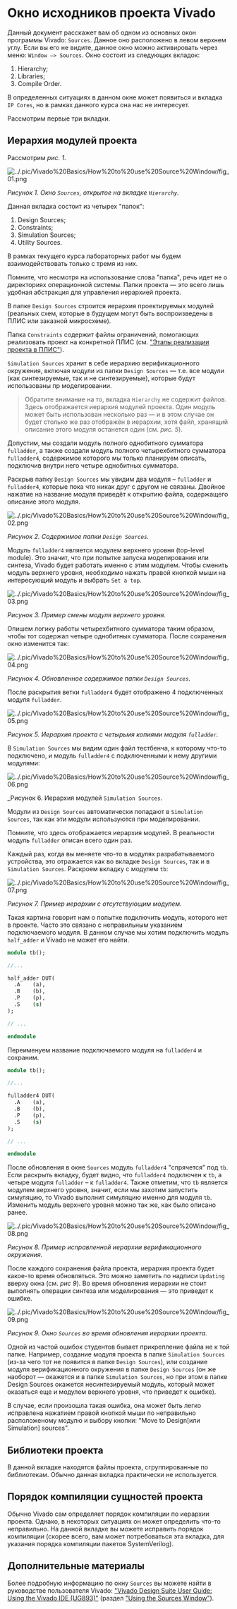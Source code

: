 # Окно исходников проекта Vivado

Данный документ расскажет вам об одном из основных окон программы Vivado: `Sources`. Данное оно расположено в левом верхнем углу. Если вы его не видите, данное окно можно активировать через меню: `Window –> Sources`. Окно состоит из следующих вкладок:

1. Hierarchy;
2. Libraries;
3. Compile Order.

В определенных ситуациях в данном окне может появиться и вкладка `IP Cores`, но в рамках данного курса она нас не интересует.

Рассмотрим первые три вкладки.

## Иерархия модулей проекта

Рассмотрим _рис. 1_.

![../.pic/Vivado%20Basics/How%20to%20use%20Source%20Window/fig_01.png](../.pic/Vivado%20Basics/How%20to%20use%20Source%20Window/fig_01.png)

_Рисунок 1. Окно `Sources`, открытое на вкладке `Hierarchy`._

Данная вкладка состоит из четырех "папок":

1. Design Sources;
2. Constraints;
3. Simulation Sources;
4. Utility Sources.

В рамках текущего курса лабораторных работ мы будем взаимодействовать только с тремя из них.

Помните, что несмотря на использование слова "папка", речь идет не о директориях операционной системы. Папки проекта — это всего лишь удобная абстракция для управления иерархией проекта.

В папке `Design Sources` строится иерархия проектируемых модулей (реальных схем, которые в будущем могут быть воспроизведены в ПЛИС или заказной микросхеме).

Папка `Constraints` содержит файлы ограничений, помогающих реализовать проект на конкретной ПЛИС (см. ["Этапы реализации проекта в ПЛИС"](../Introduction/Implementation%20steps.md#implementation)).

`Simulation Sources` хранит в себе иерархию верификационного окружения, включая модули из папки `Design Sources` — т.е. все модули (как синтезируемые, так и не синтезируемые), которые будут использованы пр моделировании.

> Обратите внимание на то, вкладка `Hierarchy` не содержит файлов. Здесь отображается иерархия модулей проекта. Один модуль может быть использован несколько раз — и в этом случае он будет столько же раз отображён в иерархии, хотя файл, хранящий описание этого модуля останется один (см. _рис. 5_).

Допустим, мы создали модуль полного однобитного сумматора `fulladder`, а также создали модуль полного четырехбитного сумматора `fulladder4`, содержимое которого мы только планируем описать, подключив внутри него четыре однобитных сумматора.

Раскрыв папку `Design Sources` мы увидим два модуля – `fulladder` и `fulladder4`, которые пока что никак друг с другом не связаны. Двойное нажатие на название модуля приведёт к открытию файла, содержащего описание этого модуля.

![../.pic/Vivado%20Basics/How%20to%20use%20Source%20Window/fig_02.png](../.pic/Vivado%20Basics/How%20to%20use%20Source%20Window/fig_02.png)

_Рисунок 2. Содержимое папки `Design Sources`._

Модуль `fulladder4` является модулем верхнего уровня (top-level module). Это значит, что при попытке запуска моделирования или синтеза, Vivado будет работать именно с этим модулем. Чтобы сменить модуль верхнего уровня, необходимо нажать правой кнопкой мыши на интересующий модуль и выбрать `Set a top`.

![../.pic/Vivado%20Basics/How%20to%20use%20Source%20Window/fig_03.png](../.pic/Vivado%20Basics/How%20to%20use%20Source%20Window/fig_03.png)

_Рисунок 3. Пример смены модуля верхнего уровня._

Опишем логику работы четырехбитного сумматора таким образом, чтобы тот содержал четыре однобитных сумматора. После сохранения окно изменится так:

![../.pic/Vivado%20Basics/How%20to%20use%20Source%20Window/fig_04.png](../.pic/Vivado%20Basics/How%20to%20use%20Source%20Window/fig_04.png)

_Рисунок 4. Обновленное содержимое папки `Design Sources`._

После раскрытия ветки `fulladder4` будет отображено 4 подключенных модуля `fulladder`.

![../.pic/Vivado%20Basics/How%20to%20use%20Source%20Window/fig_05.png](../.pic/Vivado%20Basics/How%20to%20use%20Source%20Window/fig_05.png)

_Рисунок 5. Иерархия проекта с четырьмя копиями модуля `fulladder`._

В `Simulation Sources` мы видим один файл тестбенча, к которому что-то подключено, и модуль `fulladder4` с подключенными к нему другими модулями:

![../.pic/Vivado%20Basics/How%20to%20use%20Source%20Window/fig_06.png](../.pic/Vivado%20Basics/How%20to%20use%20Source%20Window/fig_06.png)

_Рисунок 6. Иерархия модулей `Simulation Sources`.

Модули из `Design Sources` автоматически попадают в `Simulation Sources`, так как эти модули используются при моделировании.

Помните, что здесь отображается иерархия модулей. В реальности модуль `fulladder` описан всего один раз.

Каждый раз, когда вы меняете что-то в модулях разрабатываемого устройства, это отражается как во вкладке `Design Sources`, так и в `Simulation Sources`. Раскроем вкладку с модулем `tb`:

![../.pic/Vivado%20Basics/How%20to%20use%20Source%20Window/fig_07.png](../.pic/Vivado%20Basics/How%20to%20use%20Source%20Window/fig_07.png)

_Рисунок 7. Пример иерархии с отсутствующим модулем._

Такая картина говорит нам о попытке подключить модуль, которого нет в проекте. Часто это связано с неправильным указанием подключаемого модуля. В данном случае мы хотим подключить модуль `half_adder` и Vivado не может его найти.

```SystemVerilog
module tb();

//...

half_adder DUT(
  .A    (a),
  .B    (b),
  .P    (p),
  .S    (s)
);

// ...

endmodule
```

Переименуем название подключаемого модуля на `fulladder4` и сохраним.

```SystemVerilog
module tb();

//...

fulladder4 DUT(
  .A    (a),
  .B    (b),
  .P    (p),
  .S    (s)
);

// ...

endmodule
```

После обновления в окне `Sources` модуль `fulladder4` "спрячется" под `tb`. Если раскрыть вкладку, будет видно, что `fulladder4` подключен к `tb`, а четыре модуля `fulladder` – к `fulladder4`. Также отметим, что `tb` является модулем верхнего уровня, значит, если мы захотим запустить симуляцию, то Vivado выполнит симуляцию именно для модуля `tb`. Изменить модуль верхнего уровня можно так же, как было описано ранее.

![../.pic/Vivado%20Basics/How%20to%20use%20Source%20Window/fig_08.png](../.pic/Vivado%20Basics/How%20to%20use%20Source%20Window/fig_08.png)

_Рисунок 8. Пример исправленной иерархии верификационного окружения._

После каждого сохранения файла проекта, иерархия проекта будет какое-то время обновляться. Это можно заметить по надписи `Updating` вверху окна (см. _рис 9_). Во время обновления иерархии не стоит выполнять операции синтеза или моделирования — это приведет к ошибке.

![../.pic/Vivado%20Basics/How%20to%20use%20Source%20Window/fig_09.png](../.pic/Vivado%20Basics/How%20to%20use%20Source%20Window/fig_09.png)

_Рисунок 9. Окно `Sources` во время обновления иерархии проекта._

Одной из частой ошибок студентов бывает прикрепление файла не к той папке. Например, создание модуля проекта в папке `Simulation Sources` (из-за чего тот не появится в папке `Design Sources`), или создание модуля верификационного окружения в папке `Design Sources` (он же наоборот — окажется и в папке `Simulation Sources`, но при этом в папке Design Sources окажется несинтезируемый модуль, который может оказаться еще и модулем верхнего уровня, что приведет к ошибке).

В случае, если произошла такая ошибка, она может быть легко исправлена нажатием правой кнопкой мыши по неправильно расположеному модулю и выбору кнопки: "Move to Design[или Simulation] sources".

## Библиотеки проекта

В данной вкладке находятся файлы проекта, сгруппированные по библиотекам. Обычно данная вкладка практически не используется.

## Порядок компиляции сущностей проекта

Обычно Vivado сам определяет порядок компиляции по иерархии проекта. Однако, в некоторых ситуациях он может определить что-то неправильно. На данной вкладке вы можете исправить порядок компиляции (скорее всего, вам может потребоваться эта вкладка, для указания порядка компиляции пакетов SystemVerilog).

## Дополнительные материалы

Более подробную информацию по окну `Sources` вы можете найти в руководстве пользователя Vivado: ["Vivado Design Suite User Guide: Using the Vivado IDE (UG893)"](https://docs.xilinx.com/r/en-US/ug893-vivado-ide) (раздел ["Using the Sources Window"](https://docs.xilinx.com/r/en-US/ug893-vivado-ide/Using-the-Sources-Window)).
